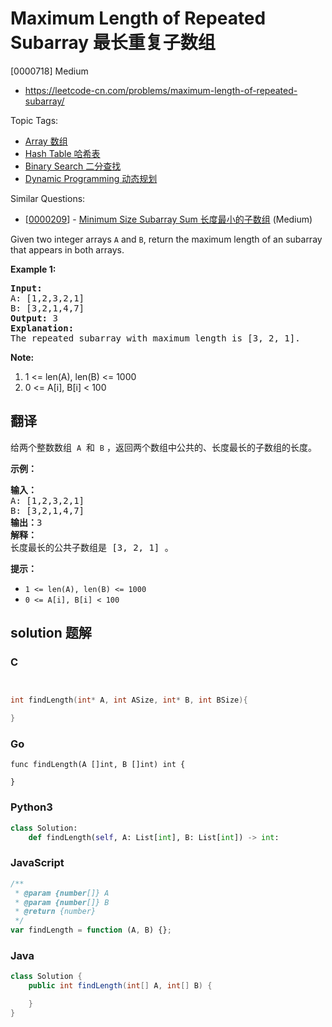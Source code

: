 # Maximum Length of Repeated Subarray 最长重复子数组

[0000718] Medium

- https://leetcode-cn.com/problems/maximum-length-of-repeated-subarray/

Topic Tags:

- [Array 数组](https://leetcode-cn.com/tag/array/)
- [Hash Table 哈希表](https://leetcode-cn.com/tag/hash-table/)
- [Binary Search 二分查找](https://leetcode-cn.com/tag/binary-search/)
- [Dynamic Programming 动态规划](https://leetcode-cn.com/tag/dynamic-programming/)

Similar Questions:

- [[0000209](https://leetcode-cn.com/problems/minimum-size-subarray-sum/)] - [Minimum Size Subarray Sum 长度最小的子数组](./0000209.minimum-size-subarray-sum.md) (Medium)

Given two integer arrays `A` and `B`, return the maximum length of an subarray that appears in both arrays.

**Example 1:**

<pre><b>Input:</b>
A: [1,2,3,2,1]
B: [3,2,1,4,7]
<b>Output:</b> 3
<b>Explanation:</b> 
The repeated subarray with maximum length is [3, 2, 1].
</pre>

**Note:**

1.  1 <= len(A), len(B) <= 1000
2.  0 <= A\[i\], B\[i\] < 100

## 翻译

给两个整数数组  `A`  和  `B` ，返回两个数组中公共的、长度最长的子数组的长度。

**示例：**

<pre><strong>输入：</strong>
A: [1,2,3,2,1]
B: [3,2,1,4,7]
<strong>输出：</strong>3
<strong>解释：</strong>
长度最长的公共子数组是 [3, 2, 1] 。
</pre>

**提示：**

- `1 <= len(A), len(B) <= 1000`
- `0 <= A[i], B[i] < 100`

## solution 题解

### C

```c


int findLength(int* A, int ASize, int* B, int BSize){

}
```

### Go

```golang
func findLength(A []int, B []int) int {

}
```

### Python3

```python
class Solution:
    def findLength(self, A: List[int], B: List[int]) -> int:
```

### JavaScript

```javascript
/**
 * @param {number[]} A
 * @param {number[]} B
 * @return {number}
 */
var findLength = function (A, B) {};
```

### Java

```java
class Solution {
    public int findLength(int[] A, int[] B) {

    }
}
```
